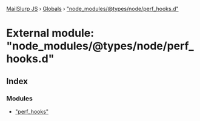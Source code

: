 [MailSlurp JS](../README.md) › [Globals](../globals.md) › ["node_modules/@types/node/perf_hooks.d"](_node_modules__types_node_perf_hooks_d_.md)

# External module: "node_modules/@types/node/perf_hooks.d"

## Index

### Modules

* ["perf_hooks"](_node_modules__types_node_perf_hooks_d_._perf_hooks_.md)
